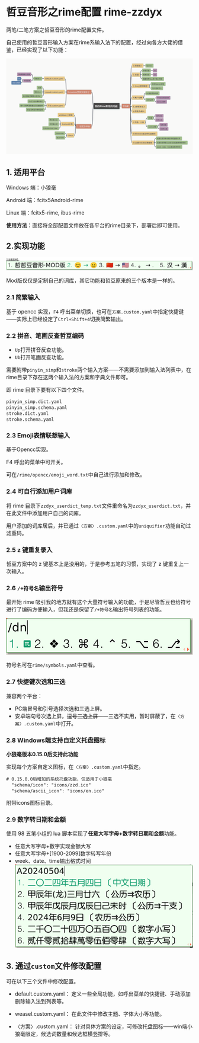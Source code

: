 # 哲豆音形之rime配置 rime-zzdyx
两笔/二笔方案之哲豆音形的rime配置文件。

自己使用的哲豆音形输入方案在rime系输入法下的配置，经过向各方大佬的借鉴，已经实现了以下功能：

![](./screenshot/mind.png)

## 1. 适用平台
Windows 端：小狼毫

Android 端：fcitx5Android-rime

Linux 端：fcitx5-rime, ibus-rime

**使用方法**：直接将全部配置文件放在各平台的rime目录下，部署后即可使用。

## 2.实现功能

![](./screenshot/menu.png)

Mod版仅仅是定制自己的词库，其它功能和哲豆原来的三个版本是一样的。
### 2.1 简繁输入
基于 opencc 实现，`F4` 呼出菜单切换，也可在`方案.custom.yaml`中指定快捷键——实际上已经设定了`Ctrl+Shift+4`切换简繁输出。

### 2.2 拼音、笔画反查哲豆编码

* `Up`打开拼音反查功能。  
* `Ub`打开笔画反查功能。

需要附带`pinyin_simp`和`stroke`两个输入方案——不需要添加到输入法列表中，在rime目录下存在这两个输入法的方案和字典文件即可。

即 rime 目录下要有以下四个文件。

    pinyin_simp.dict.yaml
    pinyin_simp.schema.yaml
    stroke.dict.yaml
    stroke.schema.yaml

### 2.3 Emoji表情联想输入
基于Opencc实现。

F4 呼出的菜单中可开关。

可在`/rime/opencc/emoji_word.txt`中自己进行添加和修改。

### 2.4 可自行添加用户词库
将 rime 目录下`zzdyx_userdict_temp.txt`文件重命名为`zzdyx_userdict.txt`，并在此文件中添加用户自己的词库。

用户添加的词库居后，并已通过`〈方案〉.custom.yaml`中的`uniquifier`功能自动过滤重码。

### 2.5 z 键重复录入
哲豆方案中的 z 键基本上是没用的，于是参考五笔的习惯，实现了 z 键重复上一次输入。

### 2.6 `/+符号名`输出符号

最开始 rime 吸引我的地方就有这个大量符号输入的功能，于是尽管哲豆也给符号进行了编码方便输入，但我还是保留了`/+符号名`输出符号列表的功能。

![](./screenshot/symbols.png)

符号名可在`rime/symbols.yaml`中查看。

### 2.7 快捷键次选和三选
兼容两个平台：
* PC端冒号和引号选择次选和三选上屏。
* 安卓端句号次选上屏，~~逗号三选上屏~~——三选不实用，暂时屏蔽了，在`〈方案〉.custom.yaml`中打开。

### 2.8 Windows端支持自定义托盘图标

**小狼毫版本0.15.0后支持此功能**

实现每个方案自定义图标，在`〈方案〉.custom.yaml`中指定。

    # 0.15.0.0后增加的系统托盘功能，仅适用于小狼毫
      "schema/icon": "icons/zzd.ico"
      "schema/ascii_icon": "icons/en.ico"

附带icons图标目录。

### 2.9 数字转日期和金额
使用 98 五笔小组的 lua 脚本实现了**任意大写字母+数字转日期和金额**功能。
* 任意大写字母+数字实现金额大写
* 任意大写字母+[1900-2099]数字转写年份
* week、date、time输出格式时间
![](./screenshot/2.9lua.png)

## 3. 通过`custom`文件修改配置
可在以下三个文件中修改配置。

* default.custom.yaml：
定义一些全局功能，如呼出菜单的快捷键、手动添加删除输入法到列表等。

* weasel.custom.yaml：
在此文件中修改主题、字体大小等功能。

* 〈方案〉.custom.yaml：
针对具体方案的设定，可修改托盘图标——win端小狼毫限定，候选词数量和候选框横竖排等。

